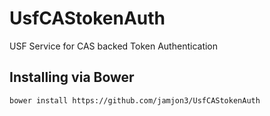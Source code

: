 UsfCAStokenAuth
===============

USF Service for CAS backed Token Authentication

## Installing via Bower
```
bower install https://github.com/jamjon3/UsfCAStokenAuth
```
